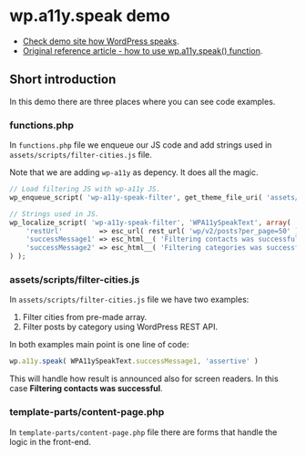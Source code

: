 # wp.a11y.speak demo

* [Check demo site how WordPress speaks](https://foxland.fi/demo/wordpress-speaks/).
* [Original reference article - how to use wp.a11y.speak() function](https://make.wordpress.org/accessibility/2015/04/15/let-wordpress-speak-new-in-wordpress-4-2/).

## Short introduction

In this demo there are three places where you can see code examples.

### functions.php

In `functions.php` file we enqueue our JS code and add strings used in `assets/scripts/filter-cities.js` file.

Note that we are adding `wp-a11y` as depency. It does all the magic.

```php
// Load filtering JS with wp-a11y JS.
wp_enqueue_script( 'wp-a11y-speak-filter', get_theme_file_uri( 'assets/scripts/filter-cities.js' ), array( 'wp-a11y' ), '20171008', true );

// Strings used in JS.
wp_localize_script( 'wp-a11y-speak-filter', 'WPA11ySpeakText', array(
	'restUrl'         => esc_url( rest_url( 'wp/v2/posts?per_page=50' ) ),
	'successMessage1' => esc_html__( 'Filtering contacts was successful.', 'wp-a11y-speak' ),
	'successMessage2' => esc_html__( 'Filtering categories was successful.', 'wp-a11y-speak' ),
) );
```

### assets/scripts/filter-cities.js

In `assets/scripts/filter-cities.js` file we have two examples:

1. Filter cities from pre-made array.
1. Filter posts by category using WordPress REST API.

In both examples main point is one line of code:

```js
wp.a11y.speak( WPA11ySpeakText.successMessage1, 'assertive' )
```

This will handle how result is announced also for screen readers. In this case **Filtering contacts was successful**.

### template-parts/content-page.php

In `template-parts/content-page.php` file there are forms that handle the logic in the front-end.
